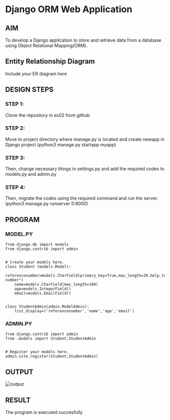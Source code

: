 # Django ORM Web Application

## AIM
To develop a Django application to store and retrieve data from a database using Object Relational Mapping(ORM).

## Entity Relationship Diagram

Include your ER diagram here

## DESIGN STEPS

### STEP 1:

Clone the repository in ex02 from github

### STEP 2:

Move to project directory where manage.py is located and create newapp in Django project (python3 manage.py startapp myapp)

### STEP 3:

Then, change necessary things in settings.py and add the required codes to models.py and admin.py

### STEP 4:

Then, migrate the codes using the required command and run the server. (python3 manage.py runserver 0:8000)

## PROGRAM
### MODEL.PY
```
from django.db import models
from django.contrib import admin


# Create your models here.
class Student (models.Model):
    referencenumber=models.CharField(primary_key=True,max_length=20,help_text="reference number")
    name=models.CharField(max_length=100)
    age=models.IntegerField()
    email=models.EmailField()


class StudentAdmin(admin.ModelAdmin):
    list_display=('referencenumber','name','age','email')
```
### ADMIN.PY
```
from django.contrib import admin
from .models import Student,StudentAdmin


# Register your models here.
admin.site.register(Student,StudentAdmin)
```

## OUTPUT

![output](https://github.com/Skathiranand/django-orm-app/assets/147141136/c99bbf2f-4e24-436a-8ea7-239273828c27)


## RESULT
The program is executed succesfully
